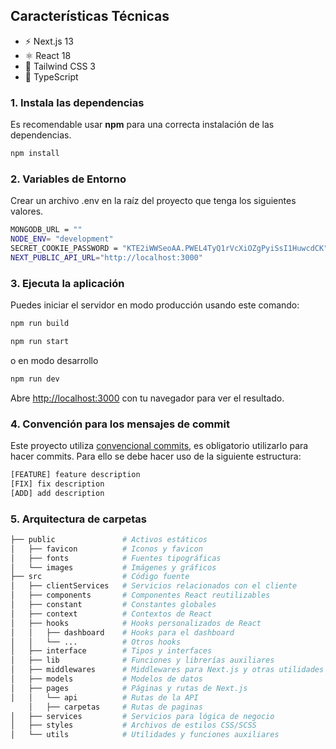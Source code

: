 ## Características Técnicas

- ⚡️ Next.js 13
- ⚛️ React 18
- 💨 Tailwind CSS 3
- 💎 TypeScript

### 1. Instala las dependencias

Es recomendable usar **npm** para una correcta instalación de las dependencias.

```bash
npm install
```

### 2. Variables de Entorno

Crear un archivo .env en la raíz del proyecto que tenga los siguientes valores.

```bash
MONGODB_URL = ""
NODE_ENV= "development"
SECRET_COOKIE_PASSWORD = "KTE2iWWSeoAA.PWEL4TyQ1rVcXiOZgPyiSsI1HuwcdCK"
NEXT_PUBLIC_API_URL="http://localhost:3000"
```

### 3. Ejecuta la aplicación

Puedes iniciar el servidor en modo producción usando este comando:

```bash
npm run build

npm run start
```

o en modo desarrollo

```bash
npm run dev

```

Abre [http://localhost:3000](http://localhost:3000) con tu navegador para ver el resultado.

### 4. Convención para los mensajes de commit

Este proyecto utiliza [convencional commits](https://www.conventionalcommits.org/en/v1.0.0/), es obligatorio utilizarlo para hacer commits. Para ello se debe hacer uso de la siguiente estructura:

```bash
[FEATURE] feature description
[FIX] fix description
[ADD] add description

```

### 5. Arquitectura de carpetas

```bash
├── public               # Activos estáticos
│   ├── favicon          # Iconos y favicon
│   ├── fonts            # Fuentes tipográficas
│   └── images           # Imágenes y gráficos
├── src                  # Código fuente
│   ├── clientServices   # Servicios relacionados con el cliente
│   ├── components       # Componentes React reutilizables
│   ├── constant         # Constantes globales
│   ├── context          # Contextos de React
│   ├── hooks            # Hooks personalizados de React
│   │   ├── dashboard    # Hooks para el dashboard
│   │   └── ...          # Otros hooks
│   ├── interface        # Tipos y interfaces
│   ├── lib              # Funciones y librerías auxiliares
│   ├── middlewares      # Middlewares para Next.js y otras utilidades
│   ├── models           # Modelos de datos
│   ├── pages            # Páginas y rutas de Next.js
│   │   └── api          # Rutas de la API
    │   ├── carpetas     # Rutas de paginas
│   ├── services         # Servicios para lógica de negocio
│   ├── styles           # Archivos de estilos CSS/SCSS
│   └── utils            # Utilidades y funciones auxiliares

```
